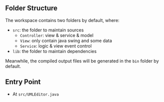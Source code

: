 ## Folder Structure

The workspace contains two folders by default, where:

- `src`: the folder to maintain sources
    - `Controller`: view & service & model
    - `View`: only contain java swing and some data
    - `Service`: logic & view event control
- `lib`: the folder to maintain dependencies

Meanwhile, the compiled output files will be generated in the `bin` folder by default.


## Entry Point

- At `src/UMLEditor.java`